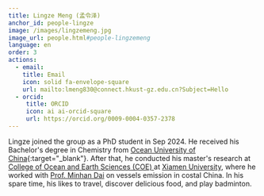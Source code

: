 ```yaml
---
title: Lingze Meng (孟令泽)
anchor_id: people-lingze
image: /images/lingzemeng.jpg
image_url: people.html#people-lingzemeng
language: en
order: 3
actions:
  - email:
    title: Email
    icon: solid fa-envelope-square
    url: mailto:lmeng830@connect.hkust-gz.edu.cn?Subject=Hello
  - orcid:
     title: ORCID
     icon: ai ai-orcid-square
     url: https://orcid.org/0009-0004-0357-2378
---
```


Lingze joined the group as a PhD student in Sep 2024. He received his Bachelor's degree in Chemistry from [Ocean University of China](https://www.ouc.edu.cn/){:target="_blank"}. After that, he conducted his master's research at [College of Ocean and Earth Sciences (COE) ](https://coe.xmu.edu.cn/xygk/xyjj.htm) at [Xiamen University](https://www.xmu.edu.cn/), where he worked with [Prof. Minhan Dai](https://mel2.xmu.edu.cn/faculty/MinhanDai/) on vessels emission in costal China. In his spare time, his likes to travel, discover delicious food, and play badminton.
